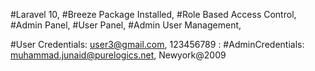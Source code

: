 #Laravel 10,
#Breeze Package Installed,
#Role Based Access Control,
#Admin Panel,
#User Panel,
#Admin User Management, 

#User Credentials: user3@gmail.com, 123456789 :
#AdminCredentials: muhammad.junaid@purelogics.net, Newyork@2009